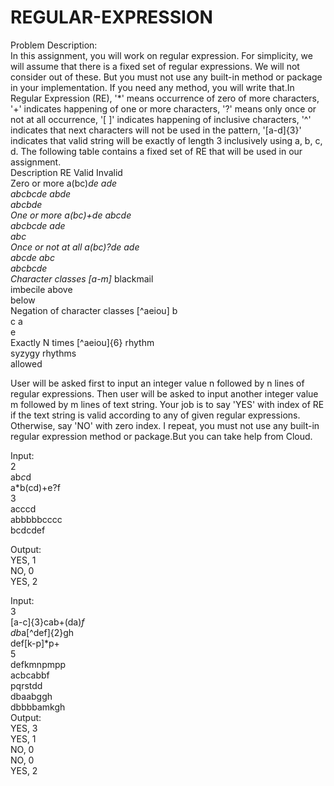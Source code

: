 # REGULAR-EXPRESSION  
Problem Description:  
In this assignment, you will work on regular expression. For simplicity, we will assume that there is a fixed set of regular expressions. We will not consider out of these. But you must not use any built-in method or package in your implementation. If you need any method, you will write that.In Regular Expression (RE), '*' means occurrence of zero of more characters, '+' indicates happening of one or more characters, '?'  means only once or not at all occurrence, '[ ]' indicates happening of inclusive characters, '^' indicates that next characters will not be used in the pattern, '[a-d]{3}' indicates that valid string will be exactly of  length 3 inclusively using a, b, c, d. The following table contains a fixed set of RE that will be used in our assignment.  
Description	RE	Valid	Invalid  
Zero or more	a(bc)*de	ade  
abcbcde	abde  
abcbde  
One or more	a(bc)+de	abcde  
abcbcde	ade  
abc  
Once or not at all	a(bc)?de	ade  
abcde	abc  
abcbcde  
Character classes	[a-m]*	blackmail  
imbecile	above  
below  
Negation of character classes	[^aeiou]	b  
c	a  
e  
Exactly N times	[^aeiou]{6}	rhythm  
syzygy	rhythms  
allowed  


User will be asked first to input an integer value n followed by n lines of regular expressions. Then user will be asked to input another integer value m followed by m lines of text string. Your job is to say 'YES' with index of RE if the text string is valid according to any of given regular expressions. Otherwise, say 'NO' with zero index. I repeat, you must not use any built-in regular expression method or package.But you can take help from Cloud.  



Input:  
2  
ab*c*d  
a*b(cd)+e?f  
3  
acccd  
abbbbbcccc  
bcdcdef  

Output:  
YES, 1  
NO, 0  
YES, 2  


Input:  
3  
[a-c]{3}cab+(da)*f  
db*a[^def]{2}gh  
def[k-p]*p+  
5  
defkmnpmpp  
acbcabbf  
pqrstdd  
dbaabggh  
dbbbbamkgh  
Output:  
YES, 3  
YES, 1  
NO, 0  
NO, 0  
YES, 2  
